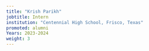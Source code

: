```yaml
---
title: "Krish Parikh"
jobtitle: Intern
institution: "Centennial High School, Frisco, Texas"
promoted: alumni
Years: 2023-2024
weight: 3
---
```

